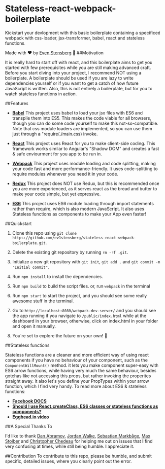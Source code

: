 # Stateless-react-webpack-boilerplate

Kickstart your devlopment with this basic boilerplate containing a specificed webpack with css-loader, jsx-transformer, babel, react and stateless functions. 

Made with :heart: by [Even Stensberg](https://twitter.com/ev1stensberg) :tiger:
##Motivation

It is really hard to start off with react, and this boilerplate aims to get you started with few prerequisites while you are still making advanced craft. Before you start diving into your project, I recommend NOT using a boilerplate. A boilerplate should be used if you are lazy to write dependencies yourself or if you want to get a catch of how future JavaScript is written. Also, this is not entirely a boilerplate, but for you to watch stateless functions in action.

##Features

- [**Babel**](https://github.com/babel/babel) This project uses babel to load your jsx files with ES6 and transpile them into ES5. This makes the code viable for all browsers, though you can do some code yourself to make this not-so-compatible. Note that css module loaders are implemented, so you can use them just through a "require(./main.css) invoke. 

- [**React**](https://github.com/facebook/react) This project uses React for you to make client-side coding. This framework works similar to Angular's "Shadow DOM" and creates a fast & safe enviourment for you app to be run in.

- [**Webpack**](https://github.com/webpack) This project uses module loading and code splitting, making your code fast and more performance-friendly. It uses code-splitting to require modules whenever you need it in your code. 

- [**Redux**](https://github.com/reactjs/redux) This project does NOT use Redux, but this is recommended once you are more experienced, as it serves react as the bread and butter to make your code simple, but yet expressive. 

- [**ES6**](https://github.com/lukehoban/es6features) This project uses ES6 module loading through import statements rather than require, which is also modern JavaScript. It also uses Stateless functions as components to make your App even faster!


##Quickstart

1. Clone this repo using `git clone https://github.com/ev1stensberg/stateless-react-webpack-boilerplate.git`.

2. Delete the existing git repository by running `rm -rf .git`.

3. Initialize a new git repository with `git init`, `git add .` and `git commit -m "Initial commit"`.

4. Run `npm install` to install the dependencies.

5. Run `npm build` to build the script files. or, run `webpack` in the terminal

6. Run `npm start` to start the project, and you should see some really awesome stuff in the terminal.

7. Go to `http://localhost:8080/webpack-dev-server/` and you should see the app running if you navigate to `/public/index.html` while at the dashboard in your browser, otherwise, click on index.html in your folder and open it manually. 

8. You're set to explore the future on your own! :facepunch:


##Stateless functions 

Stateless functions are a cleaner and more efficient way of using react components if you have no behaviour of your component, such as the `ComponentWillMount()` method. it lets you make component super-easy with ES6 arrow functions, while having very much the same behaviour, besides gotchas like not accessing this.props, but rather invoking the properites straight away. It also let's you define your PropTypes within your arrow function, which I find very handy. To read more about ES6 & stateless functions: 

- [**Facebook DOCS**](https://facebook.github.io/react/docs/reusable-components.html)
- [**Should I use React.createClass, ES6 classes or stateless functions as components?**](http://jamesknelson.com/should-i-use-react-createclass-es6-classes-or-stateless-functional-components/)
- [**Egghead.io video**](https://egghead.io/lessons/react-building-a-react-js-app-utilizing-stateless-function-components)

##A Special Thanks To

I'd like to thank [Dan Abramov](https://twitter.com/dan_abramov), [Jordan Walke](https://twitter.com/jordwalke), [Sebastian Markbåge](https://twitter.com/sebmarkbage), [Max Stoiber](https://twitter.com/mxstbr) and [Christopher Chedeau](https://twitter.com/Vjeux) for helping me out on issues that I find very confusing at times, while still being humble. I appreciate it.

##Contribution
To contribute to this repo, please be humble, and submit specific, detailed issues, where you clearly point out the error.
